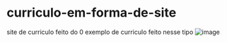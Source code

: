 # curriculo-em-forma-de-site
site de curriculo feito do 0 
exemplo de curriculo feito nesse tipo 
![image](https://user-images.githubusercontent.com/82188200/124269083-ccfca080-db10-11eb-8838-86cae47be375.png)
